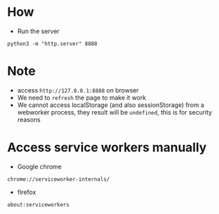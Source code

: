 # How
* Run the server
```
python3 -m "http.server" 8888
```

# Note
* access `http://127.0.0.1:8888` on browser
* We need to `refresh` the page to make it work
* We cannot access localStorage (and also sessionStorage) from a webworker process, they result will be `undefined`, this is for security reasons

# Access service workers manually
* Google chrome
```
chrome://serviceworker-internals/
```

* firefox
```
about:serviceworkers
```



